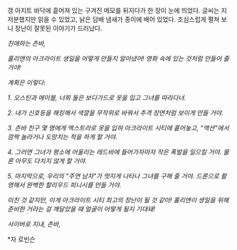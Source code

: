 갱 아지트 바닥에 흩어져 있는 구겨진 메모를 뒤지다가 한 장이 눈에 띄었다. 글씨는 지저분했지만 읽을 수 있었고, 낡은 담배 냄새가 종이에 배어 있었다. 조심스럽게 펼쳐 보니 장난이 잘못된 이야기가 드러났다.

_친애하는 츤바,_

_홀리앤의 아크라이트 생일을 어떻게 만들지 알아냈어! 영화 속에 있는 것처럼 만들어 줄 거야!_

_계획은 이렇다:_

_1. 오스틴과 메이블, 너희 둘은 보디가드로 옷을 입고 그녀를 따라다녀._

_2. 내가 신호등을 해킹해서 색깔을 무작위로 바꿔서 추격 장면처럼 보이게 만들 거야._

_3. 츤바 친구 몇 명에게 엑스트라로 옷을 입혀 아크라이트 시티에 흩어놓고, "액션"에서 깜짝 놀라거나 도망치는 척을 하게 할 거야._

_4. 그러면 그녀가 평소에 어울리는 레드바에 들어가자마자 작은 폭발을 일으킬 거야. 물론 아무도 다치지 않게 할 거야._

_5. 마지막으로, 우리의 "주연 남자"가 멋지게 나타나 그녀를 구해 줄 거야. 드론으로 촬영해서 완벽한 할리우드 피니시를 만들 거야._

_미친 것 같지만, 이게 아크라이트 시티 최고의 장난이 될 것 같아! 홀리앤이 생일을 위해 준비한 거라는 걸 깨달았을 때 얼굴이 어떻게 될지 기대돼!_

_사이버로 지내, 츤바,_

\*자 로빈슨

